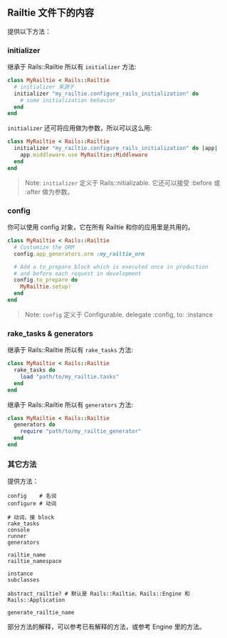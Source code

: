## Railtie 文件下的内容

提供以下方法：

### initializer

继承于 Rails::Railtie 所以有 `initializer` 方法:

```ruby
class MyRailtie < Rails::Railtie
  # initializer 来源于 
  initializer "my_railtie.configure_rails_initialization" do
    # some initialization behavior
  end
end
```

`initializer` 还可将应用做为参数，所以可以这么用:

```ruby
class MyRailtie < Rails::Railtie
  initializer "my_railtie.configure_rails_initialization" do |app|
    app.middleware.use MyRailtie::Middleware
  end
end
```

> Note: `initializer` 定义于 Rails::nitializable. 它还可以接受 :before 或 :after 做为参数。

### config

你可以使用 config 对象，它在所有 Railtie 和你的应用里是共用的。

```ruby
class MyRailtie < Rails::Railtie
  # Customize the ORM
  config.app_generators.orm :my_railtie_orm

  # Add a to_prepare block which is executed once in production
  # and before each request in development
  config.to_prepare do
    MyRailtie.setup!
  end
end
```

> Note: `config` 定义于 Configurable. delegate :config, to: :instance

### rake_tasks & generators

继承于 Rails::Railtie 所以有 `rake_tasks` 方法:

```ruby
class MyRailtie < Rails::Railtie
  rake_tasks do
    load "path/to/my_railtie.tasks"
  end
end
```

继承于 Rails::Railtie 所以有 `generators` 方法:

```ruby
class MyRailtie < Rails::Railtie
  generators do
    require "path/to/my_railtie_generator"
  end
end
```

### 其它方法

提供方法：

```
config    # 名词
configure # 动词

# 动词，接 block
rake_tasks
console
runner
generators

railtie_name
railtie_namespace

instance
subclasses

abstract_railtie? # 默认是 Rails::Railtie、Rails::Engine 和 Rails::Application

generate_railtie_name
```

部分方法的解释，可以参考已有解释的方法，或参考 Engine 里的方法。
